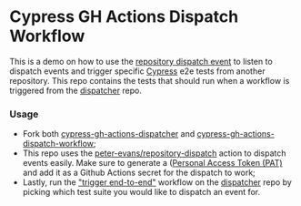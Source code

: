 # Cypress GH Actions Dispatch Workflow

This is a demo on how to use the [repository dispatch event](https://docs.github.com/en/actions/using-workflows/events-that-trigger-workflows#repository_dispatch) to listen to dispatch events and trigger specific [Cypress](https://www.cypress.io/) e2e tests from another repository. 
This repo contains the tests that should run when a workflow is triggered from the [dispatcher](https://github.com/tiotto/cypress-gh-actions-dispatcher) repo.

### Usage

- Fork both [cypress-gh-actions-dispatcher](https://github.com/tiotto/cypress-gh-actions-dispatcher) and [cypress-gh-actions-dispatch-workflow](https://github.com/tiotto/cypress-gh-actions-dispatch-workflow);
- This repo uses the [peter-evans/repository-dispatch](https://github.com/peter-evans/repository-dispatch) action to dispatch events easily. Make sure to generate a ([Personal Access Token (PAT)](https://docs.github.com/en/authentication/keeping-your-account-and-data-secure/creating-a-personal-access-token) and add it as a Github Actions secret for the dispatch to work;
- Lastly, run the ["trigger end-to-end"](https://github.com/tiotto/cypress-gh-actions-dispatcher/actions/workflows/trigger.yml) workflow on the [dispatcher](https://github.com/tiotto/cypress-gh-actions-dispatcher) repo by picking which test suite you would like to dispatch an event for.
